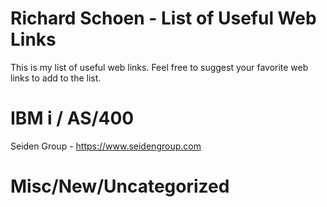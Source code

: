 # Richard Schoen - List of Useful Web Links
This is my list of useful web links. 
Feel free to suggest your favorite web links to add to the list. 

# IBM i / AS/400
Seiden Group - https://www.seidengroup.com


# Misc/New/Uncategorized


